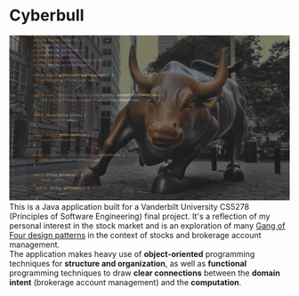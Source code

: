 # Cyberbull
![cyberbull](cyberbull.png)
This is a Java application built for a Vanderbilt University CS5278 (Principles of Software Engineering) final project. 
It's a reflection of my personal interest in the stock market and is an exploration of many [Gang of Four design 
patterns](https://en.wikipedia.org/wiki/Design_Patterns) in the context of stocks and brokerage account management.  
The application makes heavy use of **object-oriented** programming techniques for **structure and organization**, as 
well as **functional** programming techniques to draw **clear connections** between the **domain intent** (brokerage account 
management) and the **computation**.